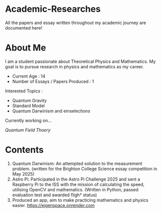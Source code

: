 # Academic-Researches
All the papers and essay written throughout my academic journey are documented here!

# About Me

I am a student passionate about Theoretical Physics and Mathematics. My goal is to pursue research in physics and mathematics as my career. 

- Current Age : 14
- Number of Essays / Papers Produced : 1

Interested Topics :
- Quantum Gravity
- Standard Model
- Quantum Darwinism and einselections

Currently working on...

*Quantum Field Thoery*

# Contents

1. Quantum Darwinism: An attempted solution to the measurement problem. (written for the Brighton College Science essay competition in May 2025)
2. Astro Pi: Participated in the Astro Pi Challenge 2025 and sent a Raspberry Pi to the ISS with the mission of calculating the speed, utilising OpenCV and mathematics. (Written in Python, passed evaluation test and awarded fligh† status)
3. Produced an app, aim to make practicing mathematics and physics easier. https://eigenspace.onrender.com
